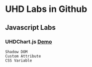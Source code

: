 # UHD Labs in Github
## Javascript Labs

### UHDChart.js [Demo](/entries/chart/progress/)

	Shadow DOM
	Custom Attribute
	CSS Variable